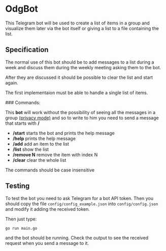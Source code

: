 # OdgBot

This Telegram bot will be used to create a list of items in a group and
visualize them later via the bot itself or giving a list to a file containing
the list.

## Specification

The normal use of this bot should be to add messages to a list during a week and
discuss them during the weekly meeting asking them to the bot.

After they are discussed it should be possible to clear the list and start again.

The first implementaion must be able to handle a single list of items.

### Commands:

This **bot** will work without the possibility of seeing all the messages in a group
[(privacy mode)](https://core.telegram.org/bots#privacy-mode)
and so to write to him you need to send a message that starts with **/**

- **/start**    starts the bot and prints the help message
- **/help**     prints the help message
- **/add**      add an item to the list
- **/list**     show the list
- **/remove N** remove the item with index N  
- **/clear**    clear the whole list

The commands should be case insensitive

## Testing 

To test the bot you need to ask Telegram for a bot API token. Then you should copy the 
file `config/config_example.json` into `config/config.json` and modify it adding the 
received token.

Then just type:

    go run main.go

and the bot should be running. Check the output to see the received request when
you send a message to it.
